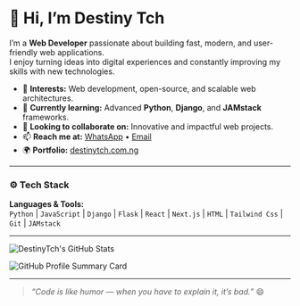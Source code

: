 # 👋 Hi, I’m Destiny Tch

I’m a **Web Developer** passionate about building fast, modern, and user-friendly web applications.  
I enjoy turning ideas into digital experiences and constantly improving my skills with new technologies.

- 👀 **Interests:** Web development, open-source, and scalable web architectures.  
- 🌱 **Currently learning:** Advanced **Python**, **Django**, and **JAMstack** frameworks.  
- 💞️ **Looking to collaborate on:** Innovative and impactful web projects.  
- 📫 **Reach me at:** [WhatsApp](https://wa.me/2348063250438) • [Email](mailto:info@destinytch.com.ng)  
- 🌍 **Portfolio:** [destinytch.com.ng](https://destinytch.com.ng)

---

### ⚙️ Tech Stack
**Languages & Tools:**  
`Python` | `JavaScript` | `Django` | `Flask` | `React` | `Next.js` | `HTML` | `Tailwind Css` | `Git` | `JAMstack`

---

![DestinyTch's GitHub Stats](https://github-readme-stats.vercel.app/api?username=DestinyTch&show_icons=true&theme=radical&include_all_commits=true&count_private=true)

![GitHub Profile Summary Card](https://github-profile-summary-cards.vercel.app/api/cards/profile-details?username=DestinyTch&theme=radical)

---

> *“Code is like humor — when you have to explain it, it’s bad.”* 😄

